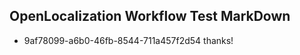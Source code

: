 ## OpenLocalization Workflow Test MarkDown
* 9af78099-a6b0-46fb-8544-711a457f2d54 
thanks!<!--HONumber=Mar16_HO4-->
